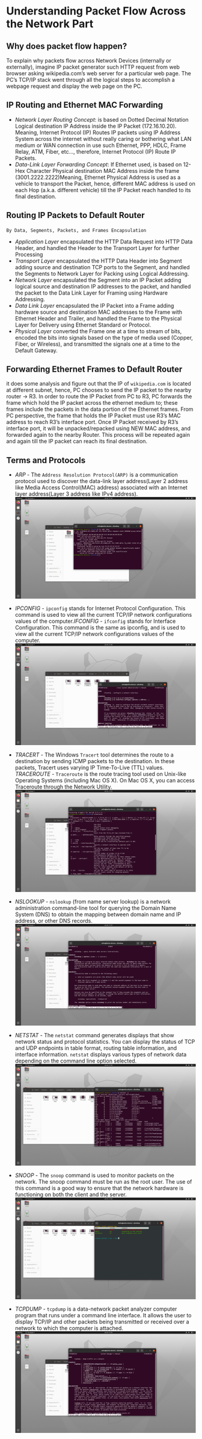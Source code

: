  # Understanding Packet Flow Across the Network Part

 ## Why does packet flow happen?
 To explain why packets flow across Network Devices (internally or externally), imagine IP packet generator such HTTP request from web browser asking wikipedia.com’s web server for a particular web page. The PC’s TCP/IP stack went through all the logical steps to accomplish a webpage request and display the web page on the PC.

 ## IP Routing and Ethernet MAC Forwarding
 - *Network Layer Routing Concept*: is based on Dotted Decimal Notation Logical destination IP Address inside the IP Packet (172.16.10.20). Meaning, Internet Protocol (IP) Routes IP packets using IP Address System across the internet without really caring or bothering what LAN medium or WAN connection in use such Ethernet, PPP, HDLC, Frame Relay, ATM, Fiber, etc…, therefore, Internet Protocol (IP) Route IP Packets.
 - *Data-Link Layer Forwarding Concept*: If Ethernet used, is based on 12-Hex Character Physical destination MAC Address inside the frame (3001.2222.2222)Meaning, Ethernet Physical Address is used as a vehicle to transport the Packet, hence, different MAC address is used on each Hop (a.k.a. different vehicle) till the IP Packet reach handled to its final destination.

 ## Routing IP Packets to Default Router
 `By Data, Segments, Packets, and Frames Encapsulation`
 - *Application Layer* encapsulated the HTTP Data Request into HTTP Data Header, and handled the Header to the Transport Layer for further Processing
 - *Transport Layer* encapsulated the HTTP Data Header into Segment adding source and destination TCP ports to the Segment, and handled the Segments to Network Layer for Packing using Logical Addressing.
 - *Network Layer* encapsulated the Segment into an IP Packet adding logical source and destination IP addresses to the packet, and handled the packet to the Data Link Layer for Framing using Hardware Addressing.
 - *Data Link Layer* encapsulated the IP Packet into a Frame adding hardware source and destination MAC addresses to the Frame with Ethernet Header and Trailer, and handled the Frame to the Physical Layer for Delivery using Ethernet Standard or Protocol.
 - *Physical Layer* converted the Frame one at a time to stream of bits, encoded the bits into signals based on the type of media used (Copper, Fiber, or Wireless), and transmitted the signals one at a time to the Default Gateway.

 ## Forwarding Ethernet Frames to Default Router
 it does some analysis and figure out that the IP of `wikipedia.com` is located at different subnet, hence, PC chooses to send the IP packet to the nearby router -> R3.
 In order to route the IP Packet from PC to R3, PC forwards the frame which hold the IP packet across the ethernet medium to; these frames include the packets in the data portion of the Ethernet frames. From PC perspective, the frame that holds the IP Packet must use R3’s MAC address to reach R3’s interface port.
 Once IP Packet  received by R3’s interface port, it will be unpacked/repacked using NEW MAC address, and forwarded again to the nearby Router. This process will be repeated again and again till the IP packet can reach its final destination.

 ## Terms and Protocols
 - *ARP* - The `Address Resolution Protocol(ARP)` is a communication protocol used to discover the data-link layer address(Layer 2 address like Media Access Control(MAC) address) associated with an Internet layer address(Layer 3 address like IPv4 address). 
 ![ARP](images/arp.png)
 
 - *IPCONFIG* - `ipconfig` stands for Internet Protocol Configuration. This command is used to view all the current TCP/IP network configurations values of the computer.*IFCONFIG* - `ifconfig` stands for Interface Configuration. This command is the same as ipconfig, and is used to view all the current TCP/IP network configurations values of the computer.
 ![IFCONFIG](images/ifconfig.png)
 
 - *TRACERT* - The Windows `Tracert` tool determines the route to a destination by sending ICMP packets to the destination. In these packets, Tracert uses varying IP Time-To-Live (TTL) values. *TRACEROUTE* - `Traceroute` is the route tracing tool used on Unix-like Operating Systems (including Mac OS X). On Mac OS X, you can access Traceroute through the Network Utility.
 ![TRACEROUTE](images/traceroute.png)
 
 - *NSLOOKUP* - `nslookup` (from name server lookup) is a network administration command-line tool for querying the Domain Name System (DNS) to obtain the mapping between domain name and IP address, or other DNS records.
 ![NSLOOKUP](images/nslookup.png)
 
 - *NETSTAT* - The `netstat` command generates displays that show network status and protocol statistics. You can display the status of TCP and UDP endpoints in table format, routing table information, and interface information. `netstat` displays various types of network data depending on the command line option selected.
 ![NETSTAT](images/netstat.png)
  
 - *SNOOP* - The `snoop` command is used to monitor packets on the network. The snoop command must be run as the root user. The use of this command is a good way to ensure that the network hardware is functioning on both the client and the server.
 ![SNOOP](images/snoop.png)
 
 - *TCPDUMP* - `tcpdump` is a data-network packet analyzer computer program that runs under a command line interface. It allows the user to display TCP/IP and other packets being transmitted or received over a network to which the computer is attached.
 ![TCPDUMP](images/tcpdump.png)


 
